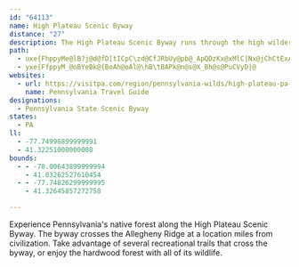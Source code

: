 ```yaml
---
id: "64113"
name: High Plateau Scenic Byway
distance: "27"
description: The High Plateau Scenic Byway runs through the high wilderness of the Sproul State Forest, passing through rustic scenery before rejoining the Bucktail Scenic Byway.
path:
  - uxe{FhppyMe@lB?j@d@fD[tICpC\zd@CfJRbUy@pb@_ApQDzKx@xMlC|Nx@jChCtExAzAbCrAtAd@fABxF}@v@ArHfAdIDnAEnEmApJsDv@SnCDbBQdKyBhFDbDR`HjBvFrChAjA~AtCvAlBxBjB|D~BbAzAxAx@hBr@nCr@`B|@dC`@vCrAhCp@|EfBlCb@fErB|H`A~@?hAM`H_DfJyBxAgAv@wAdA_ErBsUx@yDn@_G|@uCj@q@rBg@x@e@tLoLn@}@x@gBT_A\sB^sGHe@Zi@bCmB~CoB`DoCbEmBlCwB~BuA|@Qx@FbAb@dAr@lElElB~BbDlAhDr@b@Rz@lAfC|EbAhANBXSZyETcA|@c@~Ai@jHgBhC_@`EShCR~E?pEx@b@Vx@fA~D`J`FlG~A`DrBfC|CH|@Xz@f@nLfJhBfBhEfFbC~AlAd@xAXjKr@~@EvCy@nCuCrA_CnCmGjFoIhA_CXeAXgBt@sHNuECmCF}A^oB`AeCvCmClEaDbAcAx@y@~AaCh@]|Ae@n@A`@Lf@v@Zx@DxAOfHLdARl@j@fAlBfBXp@bCtHz@vEn@tHA~Ao@vK?dBTdBnArAbCdAbAX|D`@dC~@`C|BhB`DhAlDb@lCNxBJtHNzBH|@hBzIr@xFT`D^jBvAbChAhAbClAfLlCvHpA~AnAlA~An@xBr@`HRxMz@|Qb@lDx@xEj@hBbDpFbA~@`E`Ct@D`Hm@r@HZVfBdDrCbGrDdGrCrBvIlElDlCbAdAnC`E|JzK|@dBnAlEn@rC\hBx@dGZ~Ap@dBbInPnAfFbAzERdC?rBc@tLDnDRjB~AtGv@vDJnA^lMN~A^rB~@~B`AtAt@r@xAbArDhBlBb@bSfBhC^|C|@vMzEbCfBvAxAnA~BfZzq@dAzDb@dCNlBbArm@@tEl@bZhAhs@\`EZpAb@hAzAdChAdA`CdAtBTrAGfBYpKmDbB_@xAEn{AfFlZjCfBh@nBtAlSjV^x@XlAx@zGDfBEbGR`G~@tNd@lCh@nAxAvB|BhEfIfSvFlLZf@bAx@vItD`BpAdAlAtJfOt@dBRr@JrBE`F?~HDzBRjB~@rEHlA?x@MzB{AfMYdEOfFMdWeAvN?bAJhAfA|DzAzBfBjBhUv\hBtA`EpAxAr@x@v@n@fApJ|\zM``@|@xClEjTd@dBfF~Ih@lA^xAtBhK\x@bB~AfGxD|Cx@jPnCfHpBxAz@x@v@r@fA|DzKn@nAfGhGjBrCvAv@Th@tGjIlJbWdIbPnBzErIvXtFhRtBjGvAzCd`@p_@hChBrAj@~Ab@hM`BnDr@dZnI`_@wL~PsG|j@uD`Dc@`LsBbX_C~@Jx@b@|GdLrDfDvAz@jYtBtUxBvASfFeBdAGnDTjBp@n@d@nA`BbArB`@f@`Ap@xARrERx@NnC`BzKhJbAj@|@VxFlAh@Rl@j@|ElGdArBx@tB|@|AbH|HrD~ETr@lAxGRrAj@fHh@`E^lBh@x@nAvApIlFfGnC|E~AdHJtNx@hBWhDmAbBgAbBw@x@OdVe@
  - yxe{FfppyM_@oBYeBk@{BoAh@oAl@\hB\tBAPk@n@s@X_Bh@s@PuCVyD|@
websites:
  - url: https://visitpa.com/region/pennsylvania-wilds/high-plateau-pa-scenic-byway-state-route-144
    name: Pennsylvania Travel Guide
designations:
  - Pennsylvania State Scenic Byway
states:
  - PA
ll:
  - -77.74996899999991
  - 41.32251000000008
bounds:
  - - -78.00643899999994
    - 41.03262527610454
  - - -77.74826299999995
    - 41.32645857272758

---
```


Experience Pennsylvania's native forest along the High Plateau Scenic Byway.  The byway crosses the Allegheny Ridge at a location miles from civilization.  Take advantage of several recreational trails that cross the byway, or enjoy the hardwood forest with all of its wildlife.

